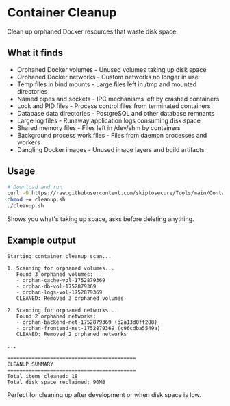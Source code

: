 # Container Cleanup

Clean up orphaned Docker resources that waste disk space.

## What it finds

- Orphaned Docker volumes - Unused volumes taking up disk space
- Orphaned Docker networks - Custom networks no longer in use
- Temp files in bind mounts - Large files left in /tmp and mounted directories
- Named pipes and sockets - IPC mechanisms left by crashed containers
- Lock and PID files - Process control files from terminated containers
- Database data directories - PostgreSQL and other database remnants
- Large log files - Runaway application logs consuming disk space
- Shared memory files - Files left in /dev/shm by containers
- Background process work files - Files from daemon processes and workers
- Dangling Docker images - Unused image layers and build artifacts

## Usage

```bash
# Download and run
curl -O https://raw.githubusercontent.com/skiptosecure/Tools/main/ContainerCleanup/cleanup.sh
chmod +x cleanup.sh
./cleanup.sh
```

Shows you what's taking up space, asks before deleting anything.

## Example output

```
Starting container cleanup scan...

1. Scanning for orphaned volumes...
   Found 3 orphaned volumes:
   - orphan-cache-vol-1752879369
   - orphan-db-vol-1752879369
   - orphan-logs-vol-1752879369
   CLEANED: Removed 3 orphaned volumes

2. Scanning for orphaned networks...
   Found 2 orphaned networks:
   - orphan-backend-net-1752879369 (b2a13d0ff288)
   - orphan-frontend-net-1752879369 (c96cdba5549a)
   CLEANED: Removed 2 orphaned networks

...

==========================================
CLEANUP SUMMARY
==========================================
Total items cleaned: 18
Total disk space reclaimed: 90MB
```

Perfect for cleaning up after development or when disk space is low.
